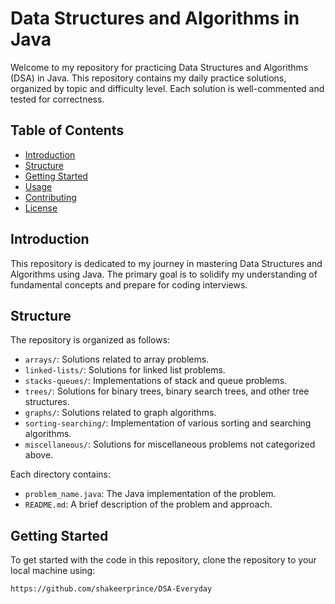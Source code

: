 # Data Structures and Algorithms in Java

Welcome to my repository for practicing Data Structures and Algorithms (DSA) in Java. This repository contains my daily practice solutions, organized by topic and difficulty level. Each solution is well-commented and tested for correctness.

## Table of Contents
- [Introduction](#introduction)
- [Structure](#structure)
- [Getting Started](#getting-started)
- [Usage](#usage)
- [Contributing](#contributing)
- [License](#license)

## Introduction
This repository is dedicated to my journey in mastering Data Structures and Algorithms using Java. The primary goal is to solidify my understanding of fundamental concepts and prepare for coding interviews.

## Structure
The repository is organized as follows:
- `arrays/`: Solutions related to array problems.
- `linked-lists/`: Solutions for linked list problems.
- `stacks-queues/`: Implementations of stack and queue problems.
- `trees/`: Solutions for binary trees, binary search trees, and other tree structures.
- `graphs/`: Solutions related to graph algorithms.
- `sorting-searching/`: Implementation of various sorting and searching algorithms.
- `miscellaneous/`: Solutions for miscellaneous problems not categorized above.

Each directory contains:
- `problem_name.java`: The Java implementation of the problem.
- `README.md`: A brief description of the problem and approach.

## Getting Started
To get started with the code in this repository, clone the repository to your local machine using:
```sh[
https://github.com/shakeerprince/DSA-Everyday
